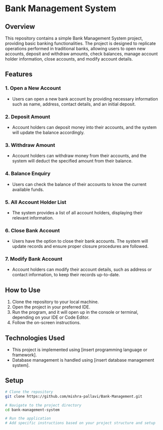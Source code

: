 # Bank Management System

## Overview

This repository contains a simple Bank Management System project, providing basic banking functionalities. The project is designed to replicate operations performed in traditional banks, allowing users to open new accounts, deposit and withdraw amounts, check balances, manage account holder information, close accounts, and modify account details.

## Features

### 1. Open a New Account

- Users can open a new bank account by providing necessary information such as name, address, contact details, and an initial deposit.

### 2. Deposit Amount

- Account holders can deposit money into their accounts, and the system will update the balance accordingly.

### 3. Withdraw Amount

- Account holders can withdraw money from their accounts, and the system will deduct the specified amount from their balance.

### 4. Balance Enquiry

- Users can check the balance of their accounts to know the current available funds.

### 5. All Account Holder List

- The system provides a list of all account holders, displaying their relevant information.

### 6. Close Bank Account

- Users have the option to close their bank accounts. The system will update records and ensure proper closure procedures are followed.

### 7. Modify Bank Account

- Account holders can modify their account details, such as address or contact information, to keep their records up-to-date.

## How to Use

1. Clone the repository to your local machine.
2. Open the project in your preferred IDE.
3. Run the program, and it will open up in the console or terminal, depending on your IDE or Code Editor.
4. Follow the on-screen instructions.

## Technologies Used

- This project is implemented using [insert programming language or framework].
- Database management is handled using [insert database management system].

## Setup

```bash
# Clone the repository
git clone https://github.com/mishra-pallavi/Bank-Management.git

# Navigate to the project directory
cd bank-management-system

# Run the application
# Add specific instructions based on your project structure and setup
